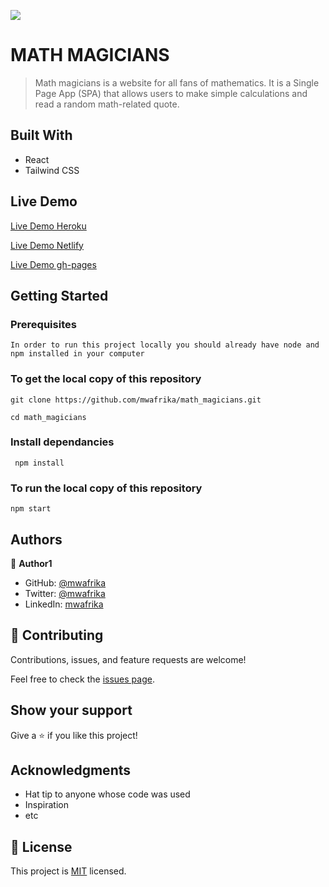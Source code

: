 ![](https://img.shields.io/badge/Microverse-blueviolet)

# MATH MAGICIANS

> Math magicians is a website for all fans of mathematics. It is a Single Page App (SPA) that allows users to make simple calculations and read a random math-related quote.

## Built With

- React
- Tailwind CSS

## Live Demo

[Live Demo Heroku](https://math-magician-mwafrika.herokuapp.com/)

[Live Demo Netlify](https://math-magician-mwafrika.herokuapp.com/)

[Live Demo gh-pages](https://mwafrika.github.io/math_magicians/)

## Getting Started

### Prerequisites

```
In order to run this project locally you should already have node and npm installed in your computer
```

### To get the local copy of this repository

```
git clone https://github.com/mwafrika/math_magicians.git

cd math_magicians
```

### Install dependancies

```
 npm install
```

### To run the local copy of this repository

```
npm start
```

## Authors

👤 **Author1**

- GitHub: [@mwafrika](https://github.com/mwafrika)
- Twitter: [@mwafrika](https://twitter.com/mwafrikamufung1)
- LinkedIn: [mwafrika](https://linkedin.com/in/mwafrika-mufungizi)

## 🤝 Contributing

Contributions, issues, and feature requests are welcome!

Feel free to check the [issues page](../../issues/).

## Show your support

Give a ⭐️ if you like this project!

## Acknowledgments

- Hat tip to anyone whose code was used
- Inspiration
- etc

## 📝 License

This project is [MIT](./MIT.md) licensed.
